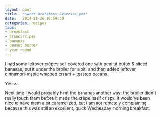 ```yaml
---
layout: post
title:  "Sweet Breakfast Cr&ecirc;pes"
date:   2014-11-26 19:59:30
categories: recipes
tags:
- breakfast
- cr&ecirc;pes
- bananas
- peanut butter
- year-round
---
```


I had some leftover cr&ecirc;pes so I covered one with peanut butter & sliced bananas, put it under the broiler for a bit, and then added leftover cinnamon-maple whipped cream + toasted pecans.

Yesss.

Next time I would probably heat the bananas another way; the broiler didn't really touch them before it made the cr&ecirc;pe itself crispy. It would've been nice to have them a bit caramelized, but I am not remotely complaining because this was still an excellent, quick Wednesday morning breakfast.